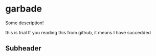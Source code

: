 # garbade

Some description!

this is trial If you reading this from github, it means I have succedded

## Subheader

